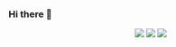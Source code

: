### Hi there 👋

<div align="center">
  <img src="https://img.shields.io/badge/Python-3766AB?style=for-the-badge&logo=Python&logoColor=white"/></a>  
  <img src="https://img.shields.io/badge/.NET-512BD4?style=for-the-badge&logo=.NET&logoColor=white"/></a>
  <img src="https://img.shields.io/badge/Java-#000000?style=for-the-badge&logo=.NET&logoColor=white"/></a>
</div>
